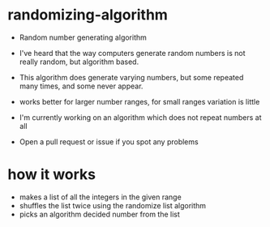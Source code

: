 # randomizing-algorithm
- Random number generating algorithm

- I've heard that the way computers generate random numbers is not really random, but algorithm based.

- This algorithm does generate varying numbers, but some repeated many times, and some never appear.

- works better for larger number ranges, for small ranges variation is little

- I'm currently working on an algorithm which does not repeat numbers at all

- Open a pull request or issue if you spot any problems

# how it works

- makes a list of all the integers in the given range
- shuffles the list twice using the randomize list algorithm
- picks an algorithm decided number from the list

